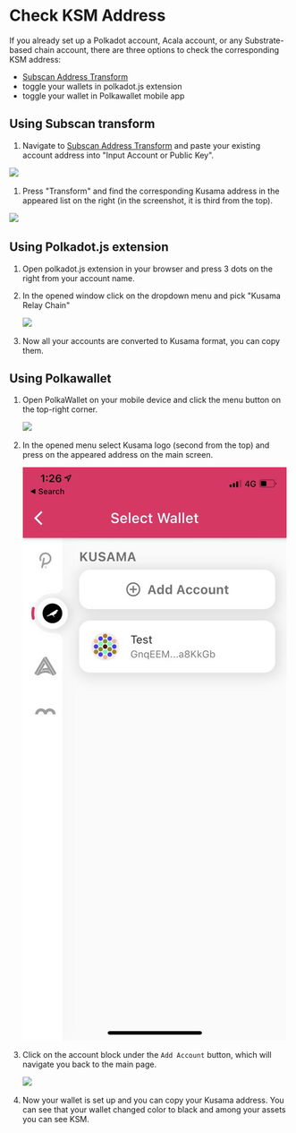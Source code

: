 # Check KSM Address

If you already set up a Polkadot account, Acala account, or any Substrate-based chain account, there are three options to check the corresponding KSM address:

* [Subscan Address Transform](https://acala-testnet.subscan.io/tools/ss58\_transform)
* toggle your wallets in polkadot.js extension&#x20;
* toggle your wallet in Polkawallet mobile app

## Using Subscan transform

1. Navigate to [Subscan Address Transform](https://acala-testnet.subscan.io/tools/ss58\_transform) and paste your existing account address into "Input Account or Public Key".

![](https://i.imgur.com/v7damrj.png)

1. Press "Transform" and find the corresponding Kusama address in the appeared list on the right (in the screenshot, it is third from the top).

![](https://i.imgur.com/bv0T6dD.png)

## Using Polkadot.js extension

1. Open polkadot.js extension in your browser and press 3 dots on the right from your account name.
2.  In the opened window click on the dropdown menu and pick "Kusama Relay Chain"

    ![](https://i.imgur.com/IVZqsAR.png)
3. Now all your accounts are converted to Kusama format, you can copy them.

## Using Polkawallet

1.  Open PolkaWallet on your mobile device and click the menu button on the top-right corner.&#x20;

    ![](https://i.imgur.com/z7uFoCj.jpg%20=250x)
2.  In the opened menu select Kusama logo (second from the top) and press on the appeared address on the main screen.

    ![](<../../../.gitbook/assets/image (84).png>)
3.  Click on the account block under the `Add Account` button, which will navigate you back to the main page.

    ![](https://i.imgur.com/Btjlla4.jpg%20=250x)
4. Now your wallet is set up and you can copy your Kusama address. You can see that your wallet changed color to black and among your assets you can see KSM.
